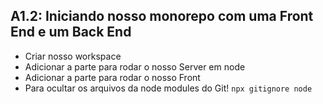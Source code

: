 ## A1.2: Iniciando nosso monorepo com uma Front End e um Back End

- Criar nosso workspace
 - Adicionar a parte para rodar o nosso Server em node
 - Adicionar a parte para rodar o nosso Front
 - Para ocultar os arquivos da node modules do Git! `npx gitignore node`
 